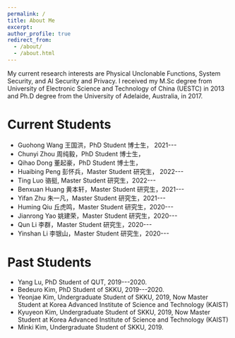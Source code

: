 ```yaml
---
permalink: /
title: About Me
excerpt: 
author_profile: true
redirect_from: 
  - /about/
  - /about.html
---
```


My current research interests are Physical Unclonable Functions, System Security, and AI Security and Privacy. I received  my  M.Sc  degree  from University of Electronic Science and Technology of China (UESTC) in 2013 and Ph.D degree from the University of Adelaide, Australia, in 2017. 

Current Students
======

* Guohong Wang 王国洪，PhD Student 博士生， 2021---
* Chunyi Zhou 周纯毅，PhD Student 博士生， 
* Qihao Dong 董起豪，PhD Student 博士生， 
* Huaibing Peng 彭怀兵，Master Student 研究生， 2022---
* Ting Luo 骆挺, Master Student 研究生，2022---
* Benxuan Huang 黄本轩，Master Student 研究生，2021---
* Yifan Zhu 朱一凡，Master Student 研究生，2021---
* Huming Qiu 丘虎鸣，Master Student 研究生，2020---
* Jianrong Yao 姚建荣，Master Student 研究生，2020---
* Qun Li 李群，Master Student 研究生，2020---
* Yinshan Li 李银山，Master Student 研究生，2020---

Past Students
======
* Yang Lu, PhD Student of QUT, 2019---2020.
* Bedeuro Kim, PhD Student of SKKU, 2019---2020.
* Yeonjae Kim, Undergraduate Student of SKKU, 2019, Now Master Student at Korea Advanced Institute of Science and Technology (KAIST)
* Kyuyeon Kim, Undergraduate Student of SKKU, 2019, Now Master Student at Korea Advanced Institute of Science and Technology (KAIST)
* Minki Kim, Undergraduate Student of SKKU, 2019.


